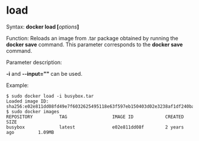 # load<a name="EN-US_TOPIC_0184808267"></a>

Syntax:  **docker load \[**_options_**\]**

Function: Reloads an image from .tar package obtained by running the  **docker save**  command. This parameter corresponds to the  **docker save**  command.

Parameter description:

**-i**  and  **--input=""**  can be used.

Example:

```
$ sudo docker load -i busybox.tar
Loaded image ID: sha256:e02e811dd08fd49e7f6032625495118e63f597eb150403d02e3238af1df240ba
$ sudo docker images
REPOSITORY          TAG                 IMAGE ID            CREATED             SIZE
busybox             latest              e02e811dd08f        2 years ago         1.09MB
```


